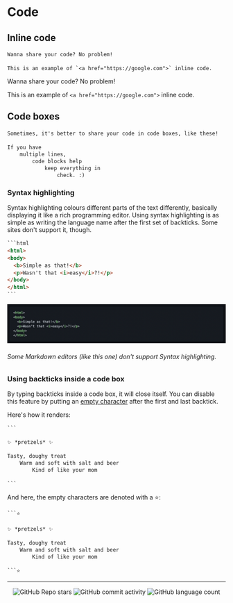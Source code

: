 # Code

## Inline code

```
Wanna share your code? No problem!

This is an example of `<a href="https://google.com">` inline code.
```

Wanna share your code? No problem!

This is an example of `<a href="https://google.com">` inline code.

## Code boxes

```
Sometimes, it's better to share your code in code boxes, like these!

If you have
    multiple lines,
        code blocks help
            keep everything in
                check. :)
```

### Syntax highlighting

Syntax highlighting colours different parts of the text differently, basically displaying it like a rich programming editor. Using syntax highlighting is as simple as writing the language name after the first set of backticks. Some sites don't support it, though.

```html
‎```html
<html>
<body>
  <b>Simple as that!</b>
  <p>Wasn't that <i>easy</i>?!</p>
</body>
</html>
‎```
```

![Syntax highlighting example](/assets/code-blocks-example.png)

###### Some Markdown editors (like this one) don't support Syntax highlighting.

### Using backticks inside a code box

By typing backticks inside a code box, it will close itself. You can disable this feature by putting an [empty character](https://emptycharacter.com) after the first and last backtick.

Here's how it renders:

```
```‎

✨ *pretzels* ✨

Tasty, doughy treat
    Warm and soft with salt and beer
        Kind of like your mom

```‎
```

And here, the empty characters are denoted with a ⭐️:

```
```‎⭐️

✨ *pretzels* ✨

Tasty, doughy treat
    Warm and soft with salt and beer
        Kind of like your mom

```‎⭐️
```


<!-- Footer -->

---

<p align="center">
  <img alt="GitHub Repo stars" src="https://img.shields.io/github/stars/uravgcatboy/formatting?style=for-the-badge">
  <img alt="GitHub commit activity" src="https://img.shields.io/github/commit-activity/m/uravgcatboy/formatting?style=for-the-badge">
  <img alt="GitHub language count" src="https://img.shields.io/github/languages/count/uravgcatboy/formatting?style=for-the-badge">
</p>
